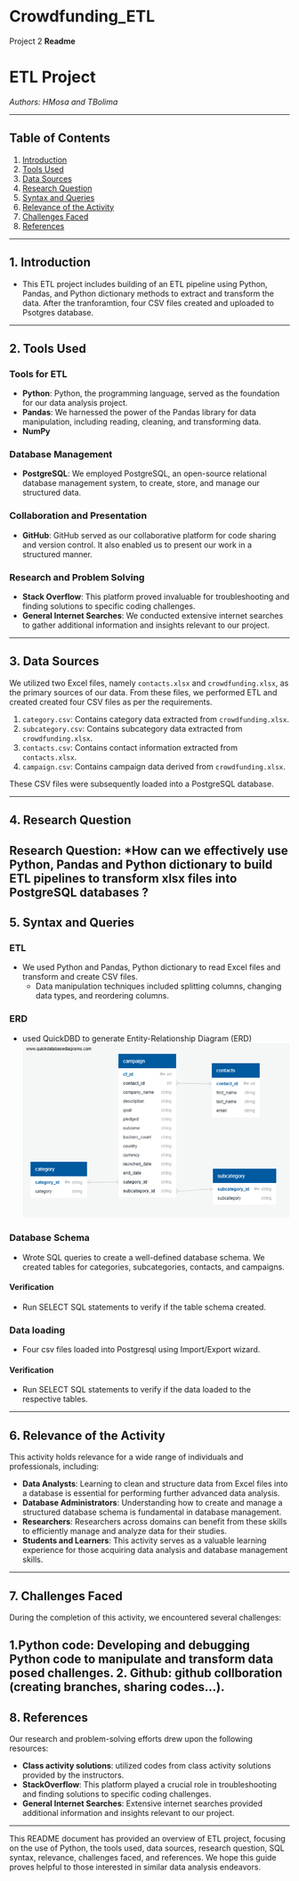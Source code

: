 # Crowdfunding_ETL
Project 2
**Readme**

# ETL Project

*Authors: HMosa and TBolima*

---

## Table of Contents

1. [Introduction](#introduction)
2. [Tools Used](#tools-used)
3. [Data Sources](#data-sources)
4. [Research Question](#research-question)
5. [Syntax and Queries](#syntax-and-queries)
6. [Relevance of the Activity](#relevance-of-the-activity)
7. [Challenges Faced](#challenges-faced)
8. [References](#references)

---

## 1. Introduction

  - This ETL project includes building of an ETL pipeline using Python, Pandas, and Python dictionary methods to extract and transform the data. After the tranforamtion, four CSV 
    files created and uploaded to Psotgres database. 
---

## 2. Tools Used

### Tools for ETL
- **Python**: Python, the programming language, served as the foundation for our data analysis project.
- **Pandas**: We harnessed the power of the Pandas library for data manipulation, including reading, cleaning, and transforming data.
- **NumPy**

### Database Management
- **PostgreSQL**: We employed PostgreSQL, an open-source relational database management system, to create, store, and manage our structured data.

### Collaboration and Presentation
- **GitHub**: GitHub served as our collaborative platform for code sharing and version control. It also enabled us to present our work in a structured manner.

### Research and Problem Solving
- **Stack Overflow**: This platform proved invaluable for troubleshooting and finding solutions to specific coding challenges.
- **General Internet Searches**: We conducted extensive internet searches to gather additional information and insights relevant to our project.

---

## 3. Data Sources

We utilized two Excel files, namely `contacts.xlsx` and `crowdfunding.xlsx`, as the primary sources of our data. From these files, we performed ETL and created created four CSV files as per the requirements.

1. `category.csv`: Contains category data extracted from `crowdfunding.xlsx`.
2. `subcategory.csv`: Contains subcategory data extracted from `crowdfunding.xlsx`.
3. `contacts.csv`: Contains contact information extracted from `contacts.xlsx`.
4. `campaign.csv`: Contains campaign data derived from `crowdfunding.xlsx`.

These CSV files were subsequently loaded into a PostgreSQL database.

---

## 4. Research Question

**Research Question**: *How can we effectively use Python, Pandas and Python dictionary to build ETL pipelines to transform xlsx files into PostgreSQL databases ?  
---

## 5. Syntax and Queries

### ETL 
- We used Python and Pandas, Python dictionary to read Excel files and transform and create CSV files.
   - Data manipulation techniques included splitting columns, changing data types, and reordering columns.


### ERD
- used QuickDBD to generate Entity-Relationship Diagram (ERD)
![ERD](https://github.com/bolitaf88/Crowdfunding_ETL/blob/main/crowdfunding_ERD.png)

### Database Schema
- Wrote SQL queries to create a well-defined database schema. We created tables for categories, subcategories, contacts, and campaigns.

#### Verification
- Run SELECT SQL statements to verify if the table schema created. 

### Data loading
- Four csv files loaded into Postgresql using Import/Export wizard.
  
#### Verification
- Run SELECT SQL statements to verify if the data loaded to the respective tables. 
---

## 6. Relevance of the Activity

This activity holds relevance for a wide range of individuals and professionals, including:

- **Data Analysts**: Learning to clean and structure data from Excel files into a database is essential for performing further advanced data analysis.
- **Database Administrators**: Understanding how to create and manage a structured database schema is fundamental in database management.
- **Researchers**: Researchers across domains can benefit from these skills to efficiently manage and analyze data for their studies.
- **Students and Learners**: This activity serves as a valuable learning experience for those acquiring data analysis and database management skills.

---

## 7. Challenges Faced

During the completion of this activity, we encountered several challenges:

1.**Python code**: Developing and debugging Python code to manipulate and transform data posed challenges.
2. **Github**: github collboration (creating branches, sharing codes...).  
---

## 8. References

Our research and problem-solving efforts drew upon the following resources:

- **Class activity solutions**: utilized codes from class activity solutions provided by the instructors. 
- **StackOverflow**: This platform played a crucial role in troubleshooting and finding solutions to specific coding challenges.
- **General Internet Searches**: Extensive internet searches provided additional information and insights relevant to our project.

---

This README document has provided an overview of ETL project, focusing on the use of Python, the tools used, data sources, research question, SQL syntax, relevance, challenges faced, and references. We hope this guide proves helpful to those interested in similar data analysis endeavors.
